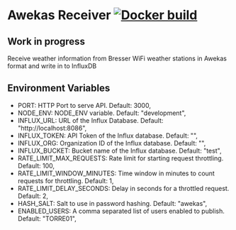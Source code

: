 # Awekas Receiver [![Docker build](https://github.com/TioRuben/awekas-receiver/actions/workflows/docker-build.yml/badge.svg)](https://github.com/TioRuben/awekas-receiver/actions/workflows/docker-build.yml)

## Work in progress

Receive weather information from Bresser WiFi weather stations in Awekas format and write in to InfluxDB

## Environment Variables

 - PORT: HTTP Port to serve API. Default: 3000,
 - NODE_ENV: NODE_ENV variable. Default: "development",
 - INFLUX_URL: URL of the Influx Database. Default: "http://localhost:8086",
 - INFLUX_TOKEN: API Token of the Influx database. Default: "",
 - INFLUX_ORG: Organization ID of the Influx database. Default: "",
 - INFLUX_BUCKET: Bucket name of the Influx database. Default: "test",
 - RATE_LIMIT_MAX_REQUESTS: Rate limit for starting request throttling. Default: 100,
 - RATE_LIMIT_WINDOW_MINUTES: Time window in minutes to count requests for throttling. Default: 1,
 - RATE_LIMIT_DELAY_SECONDS: Delay in seconds for a throttled request. Default: 2,
 - HASH_SALT: Salt to use in password hashing. Default: "awekas",
 - ENABLED_USERS: A comma separated list of users enabled to publish. Default: "TORRE01",
